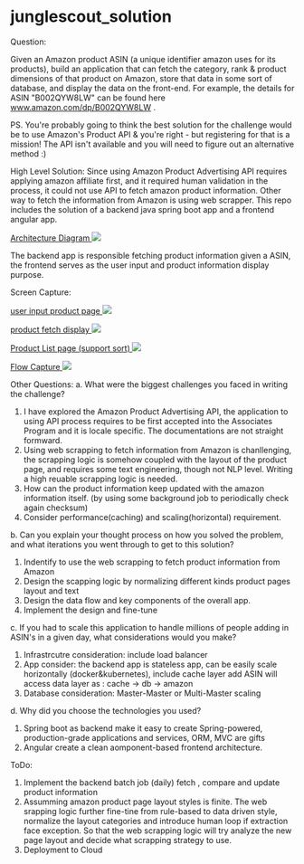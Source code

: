 # junglescout_solution

Question:

Given an Amazon product ASIN (a unique identifier amazon uses for its products), build an application that can fetch the category, rank & product dimensions of that product on Amazon, store that data in some sort of database, and display the data on the front-end. For example, the details for ASIN "B002QYW8LW" can be found here www.amazon.com/dp/B002QYW8LW .

PS. You're probably going to think the best solution for the challenge would be to use Amazon's Product API & you're right - but registering for that is a mission! The API isn't available and you will need to figure out an alternative method :)


High Level Solution: 
Since using Amazon Product Advertising API requires applying amazon affiliate first, and it required human validation in the process, it could not use API to fetch amazon product information. Other way to fetch the information from Amazon is using web scrapper. This repo includes the solution of a backend java spring boot app and a frontend angular app. 

<a href="https://s3-us-west-2.amazonaws.com/cloudsms.assets/me/Screenshot+2019-07-02+at+10.17.16+PM.png"> Architecture Diagram 
  <img src="https://s3-us-west-2.amazonaws.com/cloudsms.assets/me/Screenshot+2019-07-02+at+10.17.16+PM.png"> 
</a>


The backend app is responsible fetching product information given a ASIN, the frontend serves as the user input and product information display purpose. 

Screen Capture:

<a target="_blank" href="https://s3-us-west-2.amazonaws.com/cloudsms.assets/me/Screenshot+2019-07-03+at+10.34.18+AM.png"> user input product page
  <img src="https://s3-us-west-2.amazonaws.com/cloudsms.assets/me/Screenshot+2019-07-03+at+10.34.18+AM.png"> 
</a>

<a target="_blank" href="https://s3-us-west-2.amazonaws.com/cloudsms.assets/me/Screenshot+2019-07-03+at+10.34.27+AM.png"> product fetch display
  <img src="https://s3-us-west-2.amazonaws.com/cloudsms.assets/me/Screenshot+2019-07-03+at+10.34.27+AM.png"> 
</a>

<a target="_blank" href="https://s3-us-west-2.amazonaws.com/cloudsms.assets/me/Screenshot+2019-07-03+at+10.34.37+AM.png"> Product List page (support sort)
  <img src="https://s3-us-west-2.amazonaws.com/cloudsms.assets/me/Screenshot+2019-07-03+at+10.34.37+AM.png"> 
</a>


<a target="_blank" href="https://s3-us-west-2.amazonaws.com/cloudsms.assets/me/Jul-03-2019+10-42-24.gif"> Flow Capture
  <img src="https://s3-us-west-2.amazonaws.com/cloudsms.assets/me/Jul-03-2019+10-42-24.gif"> 
</a>

Other Questions: 
a. What were the biggest challenges you faced in writing the challenge?
  1. I have explored the Amazon Product Advertising API, the application to using API process requires to be first accepted   into the Associates Program and it is locale specific. The documentations are not straight formward. 
  2. Using web scrapping to fetch information from Amazon is chanllenging, the scrapping logic is somehow coupled with the layout of the product page, and requires some text engineering, though not NLP level. Writing a high reuable scrapping logic is needed.
  3. How can the product information keep updated with the amazon information itself. (by using some background job to periodically check again checksum)
  4. Consider performance(caching) and scaling(horizontal) requirement. 
 
b. Can you explain your thought process on how you solved the problem, and what iterations you went through to get to this solution?
  1. Indentify to use the web scrapping to fetch product information from Amazon
  2. Design the scapping logic by normalizing different kinds product pages layout and text
  3. Design the data flow and key components of the overall app. 
  4. Implement the design and fine-tune

c. If you had to scale this application to handle millions of people adding in ASIN's in a given day, what considerations would you make?
  1. Infrastrcutre consideration: include load balancer 
  2. App consider: the backend app is stateless app, can be easily scale horizontally (docker&kubernetes), include cache layer
     add ASIN will access data layer as : cache -> db -> amazon  
  3. Database consideration: Master-Master or Multi-Master scaling 

d. Why did you choose the technologies you used?
  1. Spring boot as backend make it easy to create Spring-powered, production-grade applications and services, ORM, MVC are gifts
  2. Angular create a clean aomponent-based frontend architecture.



 ToDo:
 1. Implement the backend batch job (daily) fetch , compare and update product information
 2. Assumming amazon product page layout styles is finite. The web srapping logic further fine-tine from rule-based to data driven style, normalize the layout categories and introduce human loop if extraction face exception. So that the web scrapping logic will try analyze the new page layout and decide what scrapping strategy to use. 
 3. Deployment to Cloud  
